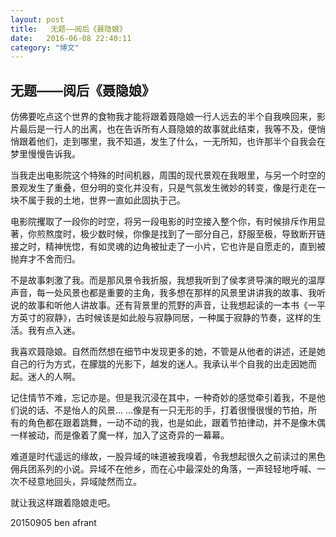 ```yaml
---
layout: post
title:   无题——阅后《聂隐娘》
date:   2016-06-08 22:40:11
category: "博文"
---
```

## 无题——阅后《聂隐娘》

仿佛要吃点这个世界的食物我才能将跟着聂隐娘一行人远去的半个自我唤回来，影片最后是一行人的出离，也在告诉所有人聂隐娘的故事就此结束，我等不及，便悄悄跟着他们，走到哪里，我不知道，发生了什么，一无所知，也许那半个自我会在梦里慢慢告诉我。

当我走出电影院这个特殊的时间机器，周围的现代景观在我眼里，与另一个时空的景观发生了重叠，但分明的变化并没有，只是气氛发生微妙的转变，像是行走在一块不属于我的土地，世界一直如此固执于己。

电影院攫取了一段你的时空，将另一段电影的时空接入整个你，有时候排斥作用显著，你煎熬度时，极少数时候，你像是找到了一部分自己，舒服至极，导致断开链接之时，精神恍惚，有如灵魂的边角被扯走了一小片，它也许是自愿走的，直到被抛弃才不舍而归。

不是故事刺激了我。而是那风景令我折服，我想我听到了侯孝贤导演的眼光的温厚声音，每一处风景也都是重要的主角，我多想在那样的风景里讲讲我的故事、我听说的故事和听他人讲故事。还有背景里的荒野的声音，让我想起读的一本书《一平方英寸的寂静》，古时候该是如此般与寂静同居，一种属于寂静的节奏，这样的生活。我有点入迷。

我喜欢聂隐娘。自然而然想在细节中发现更多的她，不管是从他者的讲述，还是她自己的行为方式，在朦胧的光影下，越发的迷人。我承认半个自我的出走因她而起。迷人的人啊。

记住情节不难，忘记亦是。但是我沉浸在其中，一种奇妙的感觉牵引着我，不是他们说的话、不是怡人的风景... ...像是有一只无形的手，打着很慢很慢的节拍，所有的角色都在跟着跳舞，一动不动的我，也是如此，跟着节拍律动，并不是像木偶一样被动，而是像着了魔一样，加入了这奇异的一幕幕。

难道是时代遥远的缘故，一股异域的味道被我嗅着，令我想起很久之前读过的黑色佣兵团系列的小说。异域不在他乡，而在心中最深处的角落，一声轻轻地呼喊、一次不经意地回头，异域陡然而立。

就让我这样跟着隐娘走吧。

20150905
ben afrant